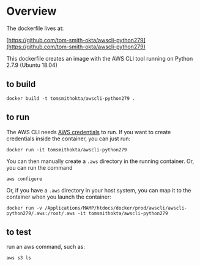# Overview #

The dockerfile lives at:

[https://github.com/tom-smith-okta/awscli-python279](https://github.com/tom-smith-okta/awscli-python279)

This dockerfile creates an image with the AWS CLI tool running on Python 2.7.9 (Ubuntu 18.04)

## to build ##
```
docker build -t tomsmithokta/awscli-python279 .
```

## to run ##

The AWS CLI needs [AWS credentials](https://docs.aws.amazon.com/cli/latest/topic/config-vars.html#credentials) to run. If you want to create credentials inside the container, you can just run:

```
docker run -it tomsmithokta/awscli-python279
```

You can then manually create a `.aws` directory in the running container. Or, you can run the command

```
aws configure
```

Or, if you have a `.aws` directory in your host system, you can map it to the container when you launch the container:

```
docker run -v /Applications/MAMP/htdocs/docker/prod/awscli/awscli-python279/.aws:/root/.aws -it tomsmithokta/awscli-python279
```

## to test ##

run an aws command, such as:

```
aws s3 ls
```
